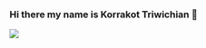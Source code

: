 ### Hi there my name is Korrakot Triwichian 👋
![](https://korrakot1396.github.io/resume/static/media/korrakot.fc9f48f7.svg)



<!--
**korrakot1396/korrakot1396** is a ✨ _special_ ✨ repository because its `README.md` (this file) appears on your GitHub profile.

Here are some ideas to get you started:

- 🔭 I’m currently working on ...
- 🌱 I’m currently learning ...
- 👯 I’m looking to collaborate on ...
- 🤔 I’m looking for help with ...
- 💬 Ask me about ...
- 📫 How to reach me: ...
- 😄 Pronouns: ...
- ⚡ Fun fact: ...


# [![waylon walker header](https://raw.githubusercontent.com/WaylonWalker/WaylonWalker/main/icon/gh-bannner-light.png)](https://waylonwalker.com)
<p align='center'>
<a href="https://dev.to/waylonwalker"><img height="30" src="https://raw.githubusercontent.com/WaylonWalker/WaylonWalker/main/icon/dev.png"></a>&nbsp;&nbsp;
<a href="https://twitter/_waylonwalker"><img height="30" src="https://github.com/WaylonWalker/WaylonWalker/blob/main/icon/twitter.png?raw=true"></a>&nbsp;&nbsp;
<a href="https://instagram/waylonwalker"><img height="30" src="https://github.com/WaylonWalker/WaylonWalker/blob/main/icon/instagram.jpg?raw=true"></a>&nbsp;&nbsp;
<a href="https://www.buymeacoffee.com/bBdtMQO"><img height="30" src="https://github.com/WaylonWalker/WaylonWalker/blob/main/icon/by-me-a-coffee.png?raw=true"></a>
<a href="https://www.linkedin.com/in/waylonwalker/"><img height="30" src="https://github.com/WaylonWalker/WaylonWalker/blob/main/icon/linkedin.png?raw=true"></a>
</p>

Hey there 👋,

I create blog posts and open source packages mainly about python and data engineering.  I have a passion for learning and sharing my knowledge with others a public as possible.  You can see a full list of what I am up to on [waylonwalker.com](waylonwalker.com).  If you found value in something I have created, please feel free to send a [tip](https://www.buymeacoffee.com/bBdtMQO), give me a shout out [@_waylonwalker](https://twitter.com/_waylonwalker), give some ♥ on [DEV.to/waylonwalker](https://dev.to/waylonwalker), or sign up for my newsletter  at waylonwalker.com/newsletter  I would love to see you join.
 
 ---

<p>
  <a href="https://waylonwalker.com/latest"><img width="400" align='right' src="https://waylonwalker.com/latest.png?raw=true"></a>
</p>

### My Digital Garden 🌱

I write regular blog posts, most of which you will find on my personal website [waylonwalker.com](https://waylonwalker.com) and [dev.to/waylonwalker](https://dev.to/waylonwalker).

I write about things I am familiar with, things that trip up folks that I mentor, and things that I am learning.  Day to day I make things with **data** using **python** and **javascript**. 

[Latest Post 👉](https://waylonwalker.com/latest)

<details>
 <summary><strong>other favorite posts</strong></summary>
 <a href="https://waylonwalker.com/blog/eight-years-cat/"><img width="400" src="https://waylonwalker.com/eight-years-cat.png?raw=true"></a>
 <a href="https://waylonwalker.com/blog/keyboard-driven-vscode/"><img width="400" src="https://waylonwalker.com/alt%20b.png?raw=true"></a>
 <a href="https://waylonwalker.com/blog/what-are-github-actions/"><img width="400" src="https://waylonwalker.com/what-are-github-actions.png?raw=true"></a>
 
</details>
💌 Sign up for my [newsletter](https://waylonwalker.com/newsletter/)

<p align='center'>
<img align='center' src="https://visitor-badge.glitch.me/badge?page_id=waylonwalker.visitor-badge">
 <p/>
-->
